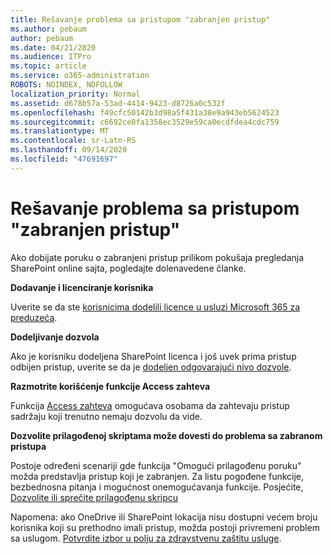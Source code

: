 ```yaml
---
title: Rešavanje problema sa pristupom "zabranjen pristup"
ms.author: pebaum
author: pebaum
ms.date: 04/21/2020
ms.audience: ITPro
ms.topic: article
ms.service: o365-administration
ROBOTS: NOINDEX, NOFOLLOW
localization_priority: Normal
ms.assetid: d678b57a-53ad-4414-9423-d8726a0c532f
ms.openlocfilehash: f49cfc50142b3d98a5f431a38e9a943eb5624523
ms.sourcegitcommit: c6692ce0fa1358ec3529e59ca0ecdfdea4cdc759
ms.translationtype: MT
ms.contentlocale: sr-Latn-RS
ms.lasthandoff: 09/14/2020
ms.locfileid: "47691697"
---
```

# <a name="troubleshoot-access-denied-messages"></a>Rešavanje problema sa pristupom "zabranjen pristup"

Ako dobijate poruku o zabranjeni pristup prilikom pokušaja pregledanja SharePoint online sajta, pogledajte dolenavedene članke.

**Dodavanje i licenciranje korisnika**

Uverite se da ste [korisnicima dodelili licence u usluzi Microsoft 365 za preduzeća](https://docs.microsoft.com/microsoft-365/admin/add-users/add-users).

**Dodeljivanje dozvola**

Ako je korisniku dodeljena SharePoint licenca i još uvek prima pristup odbijen pristup, uverite se da je [dodeljen odgovarajući nivo dozvole](https://docs.microsoft.com/sharepoint/understanding-permission-levels).

**Razmotrite korišćenje funkcije Access zahteva**

Funkcija [Access zahteva](https://support.office.com/article/Set-up-and-manage-access-requests-94B26E0B-2822-49D4-929A-8455698654B3) omogućava osobama da zahtevaju pristup sadržaju koji trenutno nemaju dozvolu da vide. 

**Dozvolite prilagođenoj skriptama može dovesti do problema sa zabranom pristupa**

Postoje određeni scenariji gde funkcija "Omogući prilagođenu poruku" možda predstavlja pristup koji je zabranjen. Za listu pogođene funkcije, bezbednosna pitanja i mogućnost onemogućavanja funkcije. Posjećite, [Dozvolite ili sprečite prilagođenu skripcu](https://docs.microsoft.com/sharepoint/allow-or-prevent-custom-script)

Napomena: ako OneDrive ili SharePoint lokacija nisu dostupni većem broju korisnika koji su prethodno imali pristup, možda postoji privremeni problem sa uslugom. [Potvrdite izbor u polju za zdravstvenu zaštitu usluge](https://portal.office.com/adminportal/home#/servicehealth).


  

